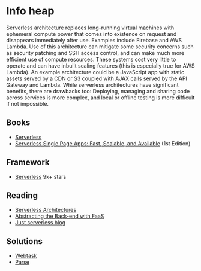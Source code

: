 # Info heap

Serverless architecture replaces long-running virtual machines with ephemeral compute power that comes into existence on request and disappears immediately after use. Examples include Firebase and AWS Lambda. Use of this architecture can mitigate some security concerns such as security patching and SSH access control, and can make much more efficient use of compute resources. These systems cost very little to operate and can have inbuilt scaling features (this is especially true for AWS Lambda). An example architecture could be a JavaScript app with static assets served by a CDN or S3 coupled with AJAX calls served by the API Gateway and Lambda. While serverless architectures have significant benefits, there are drawbacks too: Deploying, managing and sharing code across services is more complex, and local or offline testing is more difficult if not impossible.

## Books

* [Serverless](https://leanpub.com/serverless)
* [Serverless Single Page Apps: Fast, Scalable, and Available](https://www.amazon.com/gp/product/1680501496?ie=UTF8&tag=martinfowlerc-20&linkCode=as2&camp=1789&creative=9325&creativeASIN=1680501496) (1st Edition)


## Framework

* [Serverless](https://github.com/serverless/serverless) 9k+ stars


## Reading

* [Serverless Architectures](http://martinfowler.com/articles/serverless.html)
* [Abstracting the Back-end with FaaS](https://serverless.zone/abstracting-the-back-end-with-faas-e5e80e837362#.q5obnmio6)
* [Just serverless blog](http://justserverless.com/blog/)


## Solutions

* [Webtask](https://webtask.io/)
* [Parse](http://www.parse.com/)
